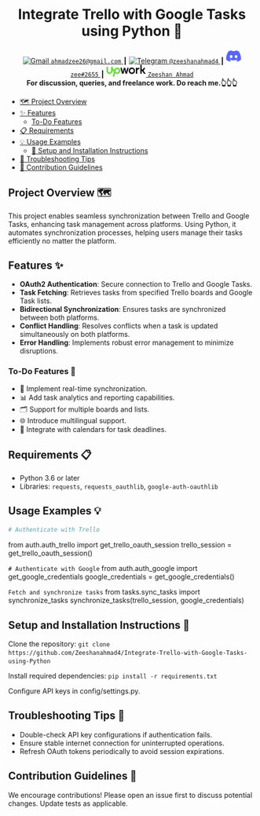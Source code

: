 <h1 align="center">Integrate Trello with Google Tasks using Python 🔄</h1>

<div align="center">
  <a href="https://mail.google.com/mail/u/?authuser=ahmadzee26@gmail.com">
    <img alt="Gmail" width="30px" src="https://edent.github.io/SuperTinyIcons/images/svg/gmail.svg" />
    <code>ahmadzee26@gmail.com</code>
  </a>
  <span> ┃ </span>
  
  <a href="https://t.me/zeeshanahmad4">
    <img alt="Telegram" width="30px" src="https://edent.github.io/SuperTinyIcons/images/svg/telegram.svg" />
    <code>@zeeshanahmad4</code>
  </a>
  <span> ┃ </span>
  
  <a href="https://discord.com">
    <img alt="Discord" width="30px" src="https://github.com/Zeeshanahmad4/RealEstateMate-WhatsApp-Group-Management-Bot/blob/main/discord-icon-svgrepo-com.svg" />
    <code>zee#2655</code>
  </a>
  <span> ┃ </span>
  
  <a href="https://www.upwork.com/freelancers/zeeshanahmad291">
    <img alt="Upwork" width="80px" src="https://github.com/Zeeshanahmad4/Zeeshanahmad4/blob/main/upwork.svg" />
    <code>Zeeshan Ahmad</code>
  </a>
  
  <br />
  <strong>For discussion, queries, and freelance work. Do reach me.👆👆👆</strong>
</div>


- [🗺️ Project Overview](#project-overview-)
- [✨ Features](#features-)
   - [ To-Do Features](#to-do-features-)
- [📋 Requirements](#requirements-)
- [💡 Usage Examples](#usage-examples-)
   - [🚀 Setup and Installation Instructions](#setup-and-installation-instructions-)
- [🔧 Troubleshooting Tips](#troubleshooting-tips-)
- [🤝 Contribution Guidelines](#contribution-guidelines-)


## Project Overview 🗺️
This project enables seamless synchronization between Trello and Google Tasks, enhancing task management across platforms. Using Python, it automates synchronization processes, helping users manage their tasks efficiently no matter the platform.

## Features ✨
- **OAuth2 Authentication**: Secure connection to Trello and Google Tasks.
- **Task Fetching**: Retrieves tasks from specified Trello boards and Google Task lists.
- **Bidirectional Synchronization**: Ensures tasks are synchronized between both platforms.
- **Conflict Handling**: Resolves conflicts when a task is updated simultaneously on both platforms.
- **Error Handling**: Implements robust error management to minimize disruptions.

### To-Do Features 📌
- 🔄 Implement real-time synchronization.
- 📊 Add task analytics and reporting capabilities.
- 🗂 Support for multiple boards and lists.
- 🌐 Introduce multilingual support.
- 📅 Integrate with calendars for task deadlines.

## Requirements 📋
- Python 3.6 or later
- Libraries: `requests`, `requests_oauthlib`, `google-auth-oauthlib`

## Usage Examples 💡
```python
# Authenticate with Trello
```
from auth.auth_trello import get_trello_oauth_session
trello_session = get_trello_oauth_session()

```# Authenticate with Google```
from auth.auth_google import get_google_credentials
google_credentials = get_google_credentials()

```Fetch and synchronize tasks```
from tasks.sync_tasks import synchronize_tasks
synchronize_tasks(trello_session, google_credentials)

## Setup and Installation Instructions 🚀
Clone the repository:
```git clone https://github.com/Zeeshanahmad4/Integrate-Trello-with-Google-Tasks-using-Python```

Install required dependencies:
```pip install -r requirements.txt```

Configure API keys in config/settings.py.

## Troubleshooting Tips 🔧
- Double-check API key configurations if authentication fails.
- Ensure stable internet connection for uninterrupted operations.
- Refresh OAuth tokens periodically to avoid session expirations.

## Contribution Guidelines 🤝
We encourage contributions! Please open an issue first to discuss potential changes. Update tests as applicable.
